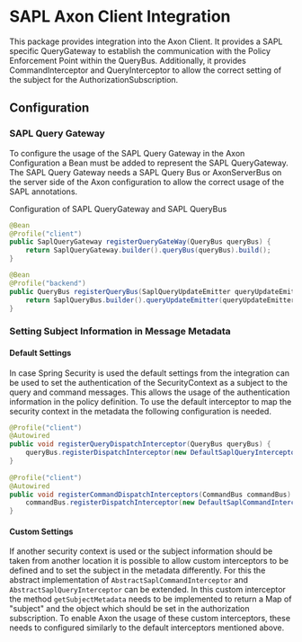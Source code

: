 # SAPL Axon Client Integration
This package provides integration into the Axon Client. It provides a SAPL specific QueryGateway to establish the communication with the Policy Enforcement Point within the QueryBus. 
Additionally, it provides CommandInterceptor and QueryInterceptor to allow the correct setting of the subject for the AuthorizationSubscription.

## Configuration
### SAPL Query Gateway
To configure the usage of the SAPL Query Gateway in the Axon Configuration a Bean must be added to represent the SAPL QueryGateway. 
The SAPL Query Gateway needs a SAPL Query Bus or AxonServerBus on the server side of the Axon configuration to allow the correct usage of the SAPL annotations.

Configuration of SAPL QueryGateway and SAPL QueryBus

```java
@Bean
@Profile("client")
public SaplQueryGateway registerQueryGateWay(QueryBus queryBus) {
	return SaplQueryGateway.builder().queryBus(queryBus).build();
}

@Bean
@Profile("backend")
public QueryBus registerQueryBus(SaplQueryUpdateEmitter queryUpdateEmitter) {
	return SaplQueryBus.builder().queryUpdateEmitter(queryUpdateEmitter).build();
}
```

### Setting Subject Information in Message Metadata
#### Default Settings
In case Spring Security is used the default settings from the integration can be used to set the authentication of the SecurityContext as a subject to the query and command messages. This allows the usage of the authentication information in the policy definition.
To use the default interceptor to map the security context in the metadata the following configuration is needed.

```java
@Profile("client")
@Autowired
public void registerQueryDispatchInterceptor(QueryBus queryBus) {
	queryBus.registerDispatchInterceptor(new DefaultSaplQueryInterceptor(mapper()));
}
        
@Profile("client")
@Autowired
public void registerCommandDispatchInterceptors(CommandBus commandBus) {
	commandBus.registerDispatchInterceptor(new DefaultSaplCommandInterceptor(mapper()));
}
```

#### Custom Settings
If another security context is used or the subject information should be taken from another location it is possible to allow custom interceptors to be defined and to set the subject in the metadata differently. For this the abstract implementation of `AbstractSaplCommandInterceptor` and `AbstractSaplQueryInterceptor` can be extended. In this custom interceptor the method `getSubjectMetadata` needs to be implemented to return a Map of "subject" and the object which should be set in the authorization subscription.
To enable Axon the usage of these custom interceptors, these needs to configured similarly to the default interceptors mentioned above.


